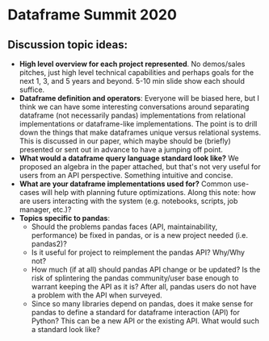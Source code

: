 # Dataframe Summit 2020

## Discussion topic ideas:

- **High level overview for each project represented**. No demos/sales pitches, just high level technical capabilities and perhaps goals for the next 1, 3, and 5 years and beyond. 5-10 min slide show each should suffice.
- **Dataframe definition and operators**: Everyone will be biased here, but I think we can have some interesting conversations around separating dataframe (not necessarily pandas) implementations from relational implementations or dataframe-like implementations. The point is to drill down the things that make dataframes unique versus relational systems. This is discussed in our paper, which maybe should be (briefly) presented or sent out in advance to have a jumping off point.
- **What would a dataframe query language standard look like?** We proposed an algebra in the paper attached, but that's not very useful for users from an API perspective. Something intuitive and concise.
- **What are your dataframe implementations used for?** Common use-cases will help with planning future optimizations. Along this note: how are users interacting with the system (e.g. notebooks, scripts, job manager, etc.)?
- **Topics specific to pandas**:
    - Should the problems pandas faces (API, maintainability, performance) be fixed in pandas, or is a new project needed (i.e. pandas2)?  
    - Is it useful for project to reimplement the pandas API? Why/Why not?    
    - How much (if at all) should pandas API change or be updated? Is the risk of splintering the pandas community/user base enough to warrant keeping the API as it is? After all, pandas users do not have a problem with the API when surveyed.
    - Since so many libraries depend on pandas, does it make sense for pandas to define a standard for dataframe interaction (API) for Python? This can be a new API or the existing API. What would such a standard look like?
